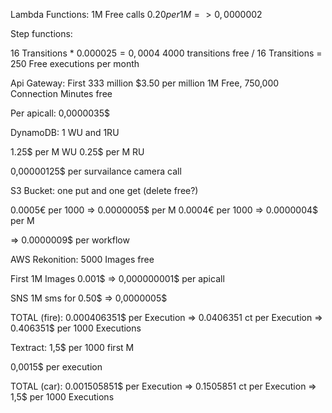 Lambda Functions:
1M Free calls
$0.20 per 1M
=> 0,0000002$


Step functions:

16 Transitions * $0.000025 = 0,0004$
4000 transitions free / 16 Transitions = 250 Free executions per month


Api Gateway:
First 333 million	$3.50 per million
1M Free, 750,000 Connection Minutes free

Per apicall: 0,0000035$


DynamoDB:
1 WU and 1RU

1.25$ per M WU
0.25$ per M RU

0,00000125$ per survailance camera call


S3 Bucket:
one put and one get (delete free?)

0.0005€ per 1000 => 0.0000005$ per M
0.0004€ per 1000 => 0.0000004$ per M

=> 0.0000009$ per workflow


AWS Rekonition:
5000 Images free

First 1M Images 0.001$
=> 0,000000001$ per apicall


SNS
1M sms for 0.50$
=> 0,0000005$


TOTAL (fire):
0.000406351$ per Execution
=> 0.0406351 ct per Execution
=> 0.406351$ per 1000 Executions


Textract:
1,5$ per 1000 first M

0,0015$ per execution


TOTAL (car):
0.001505851$ per Execution
=> 0.1505851 ct per Execution
=> 1,5$ per 1000 Executions
